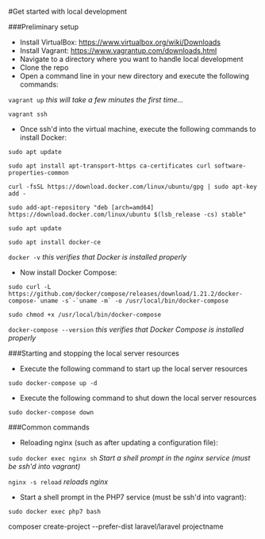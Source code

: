 #Get started with local development

###Preliminary setup

- Install VirtualBox: https://www.virtualbox.org/wiki/Downloads
- Install Vagrant: https://www.vagrantup.com/downloads.html
- Navigate to a directory where you want to handle local development
- Clone the repo
- Open a command line in your new directory and execute the following commands:

```vagrant up``` _this will take a few minutes the first time..._

```vagrant ssh```

- Once ssh'd into the virtual machine, execute the following commands to install Docker:

```sudo apt update```

```sudo apt install apt-transport-https ca-certificates curl software-properties-common```

```curl -fsSL https://download.docker.com/linux/ubuntu/gpg | sudo apt-key add -```

```sudo add-apt-repository "deb [arch=amd64] https://download.docker.com/linux/ubuntu $(lsb_release -cs) stable"```

```sudo apt update```

```sudo apt install docker-ce```

```docker -v``` _this verifies that Docker is installed properly_

- Now install Docker Compose:

```sudo curl -L https://github.com/docker/compose/releases/download/1.21.2/docker-compose-`uname -s`-`uname -m` -o /usr/local/bin/docker-compose```

```sudo chmod +x /usr/local/bin/docker-compose```

```docker-compose --version``` _this verifies that Docker Compose is installed properly_

###Starting and stopping the local server resources

- Execute the following command to start up the local server resources

```sudo docker-compose up -d```

- Execute the following command to shut down the local server resources

```sudo docker-compose down```

###Common commands

- Reloading nginx (such as after updating a configuration file):

```sudo docker exec nginx sh``` _Start a shell prompt in the nginx service (must be ssh'd into vagrant)_

```nginx -s reload``` _reloads nginx_

- Start a shell prompt in the PHP7 service (must be ssh'd into vagrant):

```sudo docker exec php7 bash```

composer create-project --prefer-dist laravel/laravel projectname
